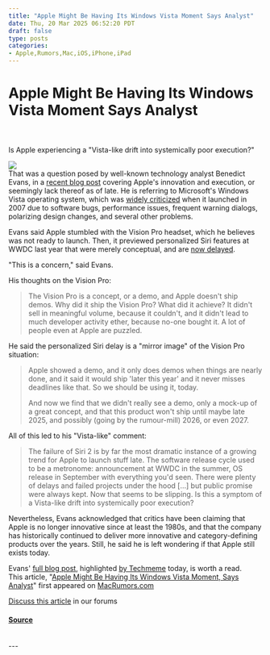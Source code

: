 ```yaml
---
title: "Apple Might Be Having Its Windows Vista Moment Says Analyst"
date: Thu, 20 Mar 2025 06:52:20 PDT
draft: false
type: posts
categories: 
- Apple,Rumors,Mac,iOS,iPhone,iPad
---
```

# Apple Might Be Having Its Windows Vista Moment Says Analyst

<br/>

<br/>
Is Apple experiencing a "Vista-like drift into systemically poor execution?"  
  
![](https://images.macrumors.com/article-new/2025/03/Windows-Vista.jpg)  
That was a question posed by well-known technology analyst Benedict Evans, in a [recent blog post](https://www.ben-evans.com/benedictevans/2025/3/13/apple-innovation-and-execution) covering Apple's innovation and execution, or seemingly lack thereof as of late. He is referring to Microsoft's Windows Vista operating system, which was [widely criticized](https://en.wikipedia.org/wiki/Criticism_of_Windows_Vista) when it launched in 2007 due to software bugs, performance issues, frequent warning dialogs, polarizing design changes, and several other problems.  
  
Evans said Apple stumbled with the Vision Pro headset, which he believes was not ready to launch. Then, it previewed personalized Siri features at WWDC last year that were merely conceptual, and are [now delayed](https://www.macrumors.com/2025/03/07/apple-intelligence-siri-features-delayed/).  
  
"This is a concern," said Evans.  
  
His thoughts on the Vision Pro:

> The Vision Pro is a concept, or a demo, and Apple doesn't ship demos. Why did it ship the Vision Pro? What did it achieve? It didn't sell in meaningful volume, because it couldn't, and it didn't lead to much developer activity ether, because no-one bought it. A lot of people even at Apple are puzzled.

He said the personalized Siri delay is a "mirror image" of the Vision Pro situation:

> Apple showed a demo, and it only does demos when things are nearly done, and it said it would ship 'later this year' and it never misses deadlines like that. So we should be using it, today.  
>   
> And now we find that we didn't really see a demo, only a mock-up of a great concept, and that this product won't ship until maybe late 2025, and possibly (going by the rumour-mill) 2026, or even 2027.

All of this led to his "Vista-like" comment:

> The failure of Siri 2 is by far the most dramatic instance of a growing trend for Apple to launch stuff late. The software release cycle used to be a metronome: announcement at WWDC in the summer, OS release in September with everything you'd seen. There were plenty of delays and failed projects under the hood \[…\] but public promise were always kept. Now that seems to be slipping. Is this a symptom of a Vista-like drift into systemically poor execution?

Nevertheless, Evans acknowledged that critics have been claiming that Apple is no longer innovative since at least the 1980s, and that the company has historically continued to deliver more innovative and category-defining products over the years. Still, he said he is left wondering if that Apple still exists today.  
  
Evans' [full blog post](https://www.ben-evans.com/benedictevans/2025/3/13/apple-innovation-and-execution), highlighted [by Techmeme](https://www.techmeme.com/250320/p8#a250320p8) today, is worth a read.  
This article, "[Apple Might Be Having Its Windows Vista Moment, Says Analyst](https://www.macrumors.com/2025/03/20/apples-windows-vista-moment/)" first appeared on [MacRumors.com](https://www.macrumors.com)  
  
[Discuss this article](https://forums.macrumors.com/threads/apple-might-be-having-its-windows-vista-moment-says-analyst.2453567/) in our forums

#### [Source](https://www.macrumors.com/2025/03/20/apples-windows-vista-moment/)

<br/>
---
